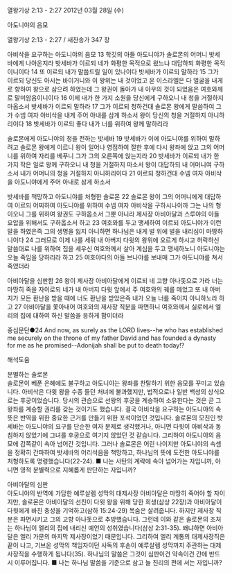 열왕기상 2:13 - 2:27 
2012년 03월 28일 (수)

아도니야의 음모



열왕기상 2:13 - 2:27 / 새찬송가 347 장


아비삭을 요구하는 아도니야의 음모
13 학깃의 아들 아도니야가 솔로몬의 어머니 밧세바에게 나아온지라 밧세바가 이르되 네가 화평한 목적으로 왔느냐 대답하되 화평한 목적이니이다 14 또 이르되 내가 말씀드릴 일이 있나이다 밧세바가 이르되 말하라 15 그가 이르되 당신도 아시는 바이거니와 이 왕위는 내 것이었고 온 이스라엘은 다 얼굴을 내게로 향하여 왕으로 삼으려 하였는데 그 왕권이 돌아가 내 아우의 것이 되었음은 여호와께로 말미암음이니이다 16 이제 내가 한 가지 소원을 당신에게 구하오니 내 청을 거절하지 마옵소서 밧세바가 이르되 말하라 17 그가 이르되 청하건대 솔로몬 왕에게 말씀하여 그가 수넴 여자 아비삭을 내게 주어 아내를 삼게 하소서 왕이 당신의 청을 거절하지 아니하리이다 18 밧세바가 이르되 좋다 내가 너를 위하여 왕께 말하리라

솔로몬에게 아도니야의 청을 전하는 밧세바
19 밧세바가 이에 아도니야를 위하여 말하려고 솔로몬 왕에게 이르니 왕이 일어나 영접하여 절한 후에 다시 왕좌에 앉고 그의 어머니를 위하여 자리를 베푸니 그가 그의 오른쪽에 앉는지라 20 밧세바가 이르되 내가 한 가지 작은 일로 왕께 구하오니 내 청을 거절하지 마소서 왕이 대답하되 내 어머니여 구하소서 내가 어머니의 청을 거절하지 아니하리이다 21 이르되 청하건대 수넴 여자 아비삭을 아도니야에게 주어 아내로 삼게 하소서

밧세바를 책망하고 아도니야를 처형한 솔로몬
22 솔로몬 왕이 그의 어머니에게 대답하여 이르되 어찌하여 아도니야를 위하여 수넴 여자 아비삭을 구하시나이까 그는 나의 형이오니 그를 위하여 왕권도 구하옵소서 그뿐 아니라 제사장 아비아달과 스루야의 아들 요압을 위해서도 구하옵소서 하고 23 여호와를 두고 맹세하여 이르되 아도니야가 이런 말을 하였은즉 그의 생명을 잃지 아니하면 하나님은 내게 벌 위에 벌을 내리심이 마땅하니이다 24 그러므로 이제 나를 세워 내 아버지 다윗의 왕위에 오르게 하시고 허락하신 말씀대로 나를 위하여 집을 세우신 여호와께서 살아 계심을 두고 맹세하노니 아도니야는 오늘 죽임을 당하리라 하고 25 여호야다의 아들 브나야를 보내매 그가 아도니야를 쳐서 죽였더라

아비아달을 심판함
26 왕이 제사장 아비아달에게 이르되 네 고향 아나돗으로 가라 너는 마땅히 죽을 자이로되 네가 내 아버지 다윗 앞에서 주 여호와의 궤를 메었고 또 내 아버지가 모든 환난을 받을 때에 너도 환난을 받았은즉 내가 오늘 너를 죽이지 아니하노라 하고 27 아비아달을 쫓아내어 여호와의 제사장 직분을 파면하니 여호와께서 실로에서 엘리의 집에 대하여 하신 말씀을 응하게 함이더라

중심문단●24 And now, as surely as the LORD lives--he who has established me securely on the throne of my father David and has founded a dynasty for me as he promised--Adonijah shall be put to death today!?

해석도움





분별하는 솔로몬  
솔로몬이 베푼 은혜에도 불구하고 아도니야는 왕좌를 찬탈하기 위한 음모를 꾸미고 있습니다. 아비삭은 다윗 왕을 수종 들던 처녀에 불과했지만, 법적으로나 일반 백성의 상식으로는 후궁이었습니다. 당시의 관습으로 선왕의 후궁을 계승하여 소유한다는 것은 곧 그 왕좌를 계승할 권리를 갖는 것이기도 했습니다. 결국 아비삭을 요구하는 아도니야의 속뜻은 반역을 위한 중요한 근거를 만들기 위한 포석이었던 것입니다. 솔로몬의 모친인 밧세바는 아도니야의 요구를 단순한 여자 문제로 생각했거나, 아니면 다윗이 아비삭과 동침하지 않았기에 그녀를 후궁으로 여기지 않았던 것 같습니다. 그리하여 아도니야의 음모에 감쪽같이 속아 넘어간 것입니다. 그러나 솔로몬은 어린 나이지만 아도니야의 속셈을 정확히 간파하여 밧세바의 어리석음을 책망하고, 하나님의 뜻에 도전한 아도니야를 처형하도록 명령했습니다(22-24).
■ 나는 사탄의 계략에 속아 넘어가는 자입니까, 아니면 영적 분별력으로 지혜롭게 판단하는 자입니까?

아비아달의 심판  
아도니야의 반역에 가담한 예루살렘 성막의 대제사장 아비아달은 마땅히 죽어야 할 자이지만, 솔로몬은 아비아달의 선친이 다윗 왕을 위해 당한 희생(삼상 22장)과 아비아달이 다윗에게 바친 충성을 기억하고(삼하 15:24-29) 목숨은 살려줍니다. 하지만 제사장 직분은 파면시키고 그의 고향 아나돗으로 추방했습니다. 그런데 이와 같은 솔로몬의 조처는 하나님이 엘리의 집에 내리신 예언의 성취였습니다(삼상 2:31-35). 왜냐하면 아비아달은 엘리 가문의 마지막 제사장이었기 때문입니다. 그리하여 엘리 계통의 대제사장직은 끝이 나고, 기브온 성막의 책임자이던 사독의 후손이 예루살렘 성막까지 주관하는 대제사장직을 수행하게 됩니다(35). 하나님의 말씀은 그것이 심판이건 약속이건 간에 반드시 이루어집니다.
■ 나는 하나님 말씀을 기준으로 삼고 늘 진리의 편에 서는 자입니까?